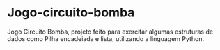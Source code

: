 # Jogo-circuito-bomba
Jogo Circuito Bomba, projeto feito para exercitar algumas estruturas de dados como Pilha encadeiada e lista, utilizando a linguagem Python.
